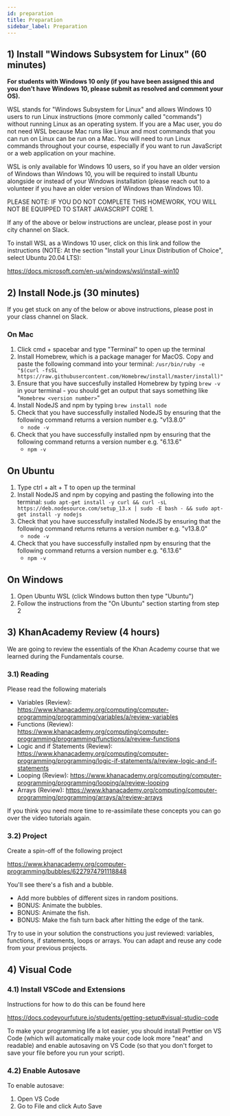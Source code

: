 ```yaml
---
id: preparation
title: Preparation
sidebar_label: Preparation
---
```


## 1) Install "Windows Subsystem for Linux" (60 minutes)

**For students with Windows 10 only (if you have been assigned this and you don't have Windows 10, please submit as resolved and comment your OS).**

WSL stands for "Windows Subsystem for Linux" and allows Windows 10 users to run Linux instructions (more commonly called "commands") without running Linux as an operating system. If you are a Mac user, you do not need WSL because Mac runs like Linux and most commands that you can run on Linux can be run on a Mac. You will need to run Linux commands throughout your course, especially if you want to run JavaScript or a web application on your machine.

WSL is only available for Windows 10 users, so if you have an older version of Windows than Windows 10, you will be required to install Ubuntu alongside or instead of your Windows installation (please reach out to a volunteer if you have an older version of Windows than Windows 10).

PLEASE NOTE: IF YOU DO NOT COMPLETE THIS HOMEWORK, YOU WILL NOT BE EQUIPPED TO START JAVASCRIPT CORE 1.

If any of the above or below instructions are unclear, please post in your city channel on Slack.

To install WSL as a Windows 10 user, click on this link and follow the instructions (NOTE: At the section "Install your Linux Distribution of Choice", select Ubuntu 20.04 LTS):

https://docs.microsoft.com/en-us/windows/wsl/install-win10

## 2) Install Node.js (30 minutes)

If you get stuck on any of the below or above instructions, please post in your class channel on Slack.

### On Mac

1. Click cmd + spacebar and type "Terminal" to open up the terminal
2. Install Homebrew, which is a package manager for MacOS. Copy and paste the following command into your terminal: `/usr/bin/ruby -e "$(curl -fsSL https://raw.githubusercontent.com/Homebrew/install/master/install)"`
3. Ensure that you have succesfully installed Homebrew by typing `brew -v` in your terminal - you should get an output that says something like "`Homebrew <version number>`"
4. Install NodeJS and npm by typing `brew install node`
5. Check that you have successfully installed NodeJS by ensuring that the following command returns a version number e.g. "v13.8.0"
   - `node -v`
6. Check that you have successfully installed npm by ensuring that the following command returns a version number e.g. "6.13.6"
   - `npm -v`

## On Ubuntu

1. Type ctrl + alt + T to open up the terminal
2. Install NodeJS and npm by copying and pasting the following into the terminal: `sudo apt-get install -y curl && curl -sL https://deb.nodesource.com/setup_13.x | sudo -E bash - && sudo apt-get install -y nodejs`
3. Check that you have successfully installed NodeJS by ensuring that the following command returns returns a version number e.g. "v13.8.0"
   - `node -v`
4. Check that you have successfully installed npm by ensuring that the following command returns a version number e.g. "6.13.6"
   - `npm -v`

## On Windows

1. Open Ubuntu WSL (click Windows button then type "Ubuntu")
2. Follow the instructions from the "On Ubuntu" section starting from step 2

## 3) KhanAcademy Review (4 hours)

We are going to review the essentials of the Khan Academy course that we learned during the Fundamentals course.

### 3.1) Reading

Please read the following materials

- Variables (Review): https://www.khanacademy.org/computing/computer-programming/programming/variables/a/review-variables
- Functions (Review): https://www.khanacademy.org/computing/computer-programming/programming/functions/a/review-functions
- Logic and if Statements (Review): https://www.khanacademy.org/computing/computer-programming/programming/logic-if-statements/a/review-logic-and-if-statements
- Looping (Review): https://www.khanacademy.org/computing/computer-programming/programming/looping/a/review-looping
- Arrays (Review): https://www.khanacademy.org/computing/computer-programming/programming/arrays/a/review-arrays

If you think you need more time to re-assimilate these concepts you can go over the video tutorials again.

### 3.2) Project

Create a spin-off of the following project

https://www.khanacademy.org/computer-programming/bubbles/6227974791118848

You'll see there's a fish and a bubble.

- Add more bubbles of different sizes in random positions.
- BONUS: Animate the bubbles.
- BONUS: Animate the fish.
- BONUS: Make the fish turn back after hitting the edge of the tank.

Try to use in your solution the constructions you just reviewed: variables, functions, if statements, loops or arrays. You can adapt and reuse any code from your previous projects.

## 4) Visual Code

### 4.1) Install VSCode and Extensions

Instructions for how to do this can be found here

https://docs.codeyourfuture.io/students/getting-setup#visual-studio-code

To make your programming life a lot easier, you should install Prettier on VS Code (which will automatically make your code look more "neat" and readable) and enable autosaving on VS Code (so that you don't forget to save your file before you run your script).

### 4.2) Enable Autosave

To enable autosave:

1. Open VS Code
2. Go to File and click Auto Save
